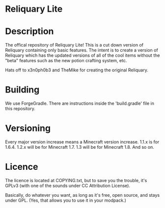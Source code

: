Reliquary Lite
=========

Description
=========

The offical repository of Reliquary Lite! This is a cut down version of Reliquary containing only basic features.
The intent is to create a version of Reliquary which has the updated versions of all of the cool items without the "beta"
features such as the new potion crafting system, etc.

Hats off to x3n0ph0b3 and TheMike for creating the original Reliquary.

Building
=========

We use ForgeGradle. There are instructions inside the 'build.gradle' file in this repository.

Versioning
=========

Every major version increase means a Minecraft version increase. 1.1.x is for 1.6.4. 1.2.x will be for Minecraft 1.7. 1.3 will be for Minecraft 1.8. And so on. 

Licence
=========

The licence is located at COPYING.txt, but to save you the trouble, it's GPLv3 (with one of the sounds under CC Attribution License). 

Basically, do whatever you want, as long as it's free, open source, and stays under GPL. (Yes, that allows you to use it in your modpack.)
